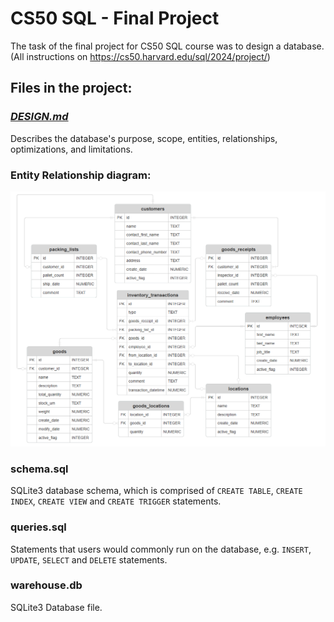 # CS50 SQL - Final Project
The task of the final project for CS50 SQL course was to design a database. (All instructions on https://cs50.harvard.edu/sql/2024/project/)

## Files in the project:

### [_DESIGN.md_](/DESIGN.md)
Describes the database's purpose, scope, entities, relationships, optimizations, and limitations.

### Entity Relationship diagram:
![ER Diagram](diagram.png)

### schema.sql
SQLite3 database schema, which is comprised of `CREATE TABLE`, `CREATE INDEX`, `CREATE VIEW` and `CREATE TRIGGER` statements.

### queries.sql
Statements that users would commonly run on the database, e.g. `INSERT`, `UPDATE`, `SELECT` and `DELETE` statements.

### warehouse.db
SQLite3 Database file.

